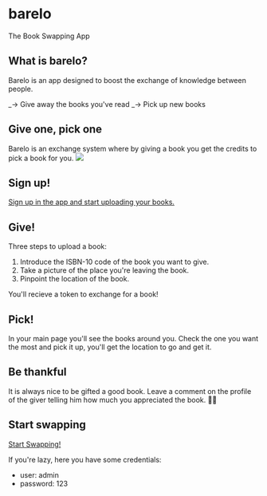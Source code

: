 # barelo

The Book Swapping App

## What is barelo?

Barelo is an app designed to boost the exchange of knowledge between people.

_-> Give away the books you've read
_-> Pick up new books

## Give one, pick one

Barelo is an exchange system where by giving a book you get the credits to pick a book for you.
<img src = "https://media1.tenor.com/images/f6ec84a0969cb05a08d8c0ae16b847af/tenor.gif">

## Sign up!

<a href="http://barelo.herokuapp.com/auth/signup">
Sign up in the app and start uploading your books.</a>

## Give!

Three steps to upload a book:

1. Introduce the ISBN-10 code of the book you want to give.
2. Take a picture of the place you're leaving the book.
3. Pinpoint the location of the book.

You'll recieve a token to exchange for a book!

## Pick!

In your main page you'll see the books around you.
Check the one you want the most and pick it up, you'll get the location to go and get it.

## Be thankful

It is always nice to be gifted a good book. Leave a comment on the profile of the giver telling him how much you appreciated the book. ✌🏿

## Start swapping

[Start Swapping!](http://barelo.herokuapp.com)

If you're lazy, here you have some credentials:

- user: admin
- password: 123
